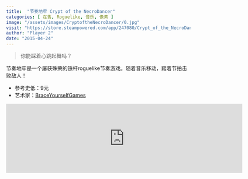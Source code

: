 ```yaml
---
title:  "节奏地牢 Crypt of the NecroDancer"
categories: [ 在售, Roguelike, 音乐, 像素 ]
image: "/assets/images/CryptoftheNecroDancer/0.jpg"
visit: "https://store.steampowered.com/app/247080/Crypt_of_the_NecroDancer/"
author: "Player 2"
date: "2015-04-24"
---
```


> 你能踩着心跳起舞吗？

节奏地牢是一个屡获殊荣的铁杆roguelike节奏游戏。随着音乐移动，踏着节拍击败敌人！

- 参考史低：9元
- 艺术家：[BraceYourselfGames](https://braceyourselfgames.com/)

<iframe src="https://store.steampowered.com/widget/247080/" frameborder="0" width="646" height="190"></iframe>